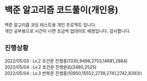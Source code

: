 백준 알고리즘 코드풀이(개인용)
========================
백준 알고리즘 코딩 테스트용 개인 프로젝트 입니다.\
개인 공부용으로 시간이 나면 조금씩 업데이트 예정입니다.
감사합니다.

## 진행상황
2022/05/03 : Lv.2 조건문 진행중(1330,9498,2753,14681,2884)\
2022/05/04 : Lv.2 조건문 진행완료(2480,2525)\
2022/05/04 : Lv.3 반복문 진행중(10950,15552,2739,2741,2742,8393)\